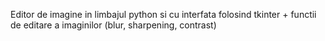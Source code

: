 Editor de imagine in limbajul python si cu interfata folosind tkinter + functii de editare a imaginilor (blur, sharpening, contrast)



